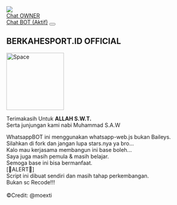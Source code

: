 <!DOCTYPE html>
<html lang="id">
  <head>
    <meta charset="utf-8">
    <meta name="viewport" content="width=device-width, initial-scale=1">
    <meta name="description" content="About Web" />
    <meta name="author" content="@moexti" />
    <meta content='#007FFF' name='theme-color'/>
    <link href="https://cdn.jsdelivr.net/npm/bootstrap@5.0.0-beta2/dist/css/bootstrap.min.css" rel="stylesheet" integrity="sha384-BmbxuPwQa2lc/FVzBcNJ7UAyJxM6wuqIj61tLrc4wSX0szH/Ev+nYRRuWlolflfl" crossorigin="anonymous">
    <base target="_blank"/>
    <div class="container">
      <img align="center" src="https://komarev.com/ghpvc/?username=BerkahEsport&color=brightgreen&style=plastic&label=%F0%9F%91%80+Profile+Views"> <br/>
      <a class="navbar-brand fw-bold" href="https://wa.me/62895375950107">Chat OWNER</a>
      <a class="navbar-brand fw-bold" href="https://wa.me/6289649672623?text=.menu"><br/>Chat BOT (Aktif)</a>
      <button class="navbar-toggler" type="button" data-bs-toggle="collapse" data-bs-target="#navbarNav" aria-controls="navbarNav" aria-expanded="false" aria-label="Toggle navigation">
        <span class="navbar-toggler-icon"></span>
      </button>
      <div class="collapse navbar-collapse" id="navbarNav">
        <ul class="navbar-nav">
        </ul>
      </div>
    </div>
  </nav>
  <div class="container-fluid">
    <div class="card m-3 text-center shadow">
      <h2 class="card-header shadow-sm bg-primary text-white">BERKAHESPORT.ID OFFICIAL</h2>
      <div class="card-body">
      <div class="text-center">
        <img src="https://i.ibb.co/VQQ68JS/berkahesport.jpg" class="rounded-circle shadow mb-3" alt="Space" width="150px" height="150px">
      </div>
        <p class="card-text text-shadow">
        Terimakasih Untuk <b>ALLAH S.W.T.</b><br/>Serta junjungan kami nabi Muhammad S.A.W</p>
WhatsappBOT ini menggunakan whatsapp-web.js bukan Baileys.
<br/>Silahkan di fork dan jangan lupa stars.nya ya bro...
<br/>Kalo mau kerjasama membangun ini base boleh...
<br/>Saya juga masih pemula & masih belajar.
<br/>Semoga base ini bisa bermanfaat.
<br/>[🚫ALERT🚫] 
<br/>Script ini dibuat sendiri dan masih tahap perkembangan. <br/>Bukan sc Recode!!!
<br/><br/> ©Credit: @moexti
      </div>
    </div>
  </div>
  </body>
</html>
